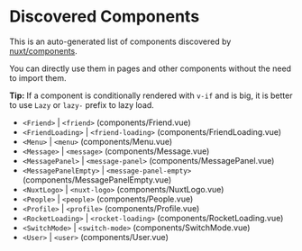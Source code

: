 # Discovered Components

This is an auto-generated list of components discovered by [nuxt/components](https://github.com/nuxt/components).

You can directly use them in pages and other components without the need to import them.

**Tip:** If a component is conditionally rendered with `v-if` and is big, it is better to use `Lazy` or `lazy-` prefix to lazy load.

- `<Friend>` | `<friend>` (components/Friend.vue)
- `<FriendLoading>` | `<friend-loading>` (components/FriendLoading.vue)
- `<Menu>` | `<menu>` (components/Menu.vue)
- `<Message>` | `<message>` (components/Message.vue)
- `<MessagePanel>` | `<message-panel>` (components/MessagePanel.vue)
- `<MessagePanelEmpty>` | `<message-panel-empty>` (components/MessagePanelEmpty.vue)
- `<NuxtLogo>` | `<nuxt-logo>` (components/NuxtLogo.vue)
- `<People>` | `<people>` (components/People.vue)
- `<Profile>` | `<profile>` (components/Profile.vue)
- `<RocketLoading>` | `<rocket-loading>` (components/RocketLoading.vue)
- `<SwitchMode>` | `<switch-mode>` (components/SwitchMode.vue)
- `<User>` | `<user>` (components/User.vue)
